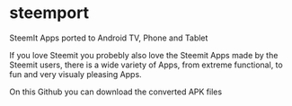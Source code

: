 # steemport

SteemIt Apps ported to Android TV, Phone and Tablet

If you love Steemit you probebly also love the Steemit Apps made by the Steemit users, there is a wide variety of Apps, from extreme functional, to fun and very visualy pleasing Apps.

On this Github you can download the converted APK files 
